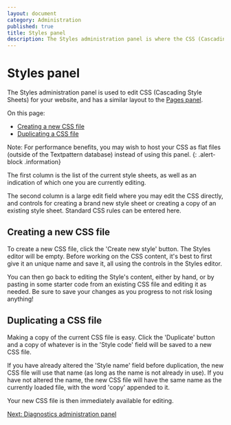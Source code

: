 ```yaml
---
layout: document
category: Administration
published: true
title: Styles panel
description: The Styles administration panel is where the CSS (Cascading Style Sheets) used within a Textpattern website are created and edited.
---
```


# Styles panel

The Styles administration panel is used to edit CSS (Cascading Style Sheets) for your website, and has a similar layout to the [Pages panel](http://docs.textpattern.io/administration/pages-panel).

On this page:

* [Creating a new CSS file](#creating-a-new-css-file)
* [Duplicating a CSS file](#duplicating-a-css-file)

Note: For performance benefits, you may wish to host your CSS as flat files (outside of the Textpattern database) instead of using this panel.
{: .alert-block .information}

The first column is the list of the current style sheets, as well as an indication of which one you are currently editing.

The second column is a large edit field where you may edit the CSS directly, and controls for creating a brand new style sheet or creating a copy of an existing style sheet. Standard CSS rules can be entered here.

## Creating a new CSS file

To create a new CSS file, click the 'Create new style' button. The Styles editor will be empty. Before working on the CSS content, it's best to first give it an unique name and save it, all using the controls in the Styles editor.

You can then go back to editing the Style's content, either by hand, or by pasting in some starter code from an existing CSS file and editing it as needed. Be sure to save your changes as you progress to not risk losing anything!

## Duplicating a CSS file

Making a copy of the current CSS file is easy. Click the 'Duplicate' button and a copy of whatever is in the 'Style code' field will be saved to a new CSS file.

If you have already altered the 'Style name' field before duplication, the new CSS file will use that name (as long as the name is not already in use). If you have not altered the name, the new CSS file will have the same name as the currently loaded file, with the word 'copy' appended to it.

Your new CSS file is then immediately available for editing.

[Next: Diagnostics administration panel](http://docs.textpattern.io/administration/diagnostics-panel)
